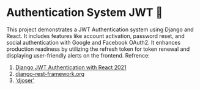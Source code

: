 # Authentication System JWT 🔑

This project demonstrates a JWT Authentication system using Django and React. It includes features like account activation, password reset, and social authentication with Google and Facebook OAuth2. It enhances production readiness by utilizing the refresh token for token renewal and displaying user-friendly alerts on the frontend.
Refrence:
1. [Django JWT Authentication with React 2021](https://www.youtube.com/watch?v=QFDyXWRYQjY)
2. [django-rest-framework.org](https://www.django-rest-framework.org/api-guide/authentication/)
3. ['djoser'](https://djoser.readthedocs.io/en/latest/)


```cmd
```